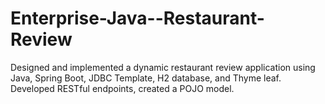 # Enterprise-Java--Restaurant-Review
Designed and implemented a dynamic restaurant review application using Java, Spring Boot, JDBC Template, H2 database, and Thyme leaf. Developed RESTful endpoints, created a POJO model.
